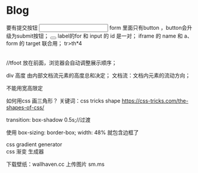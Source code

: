 # Blog
<form></form> 要有提交按钮 <input style="submit"></input>		
form 里面只有button ，button会升级为submit按钮；
	<button></button>		
label的for 和 input 的 id 是一对；
iframe 的 name 和 a、form 的 target 联合用；

<table>
	<colgroup></colgroup>
	<thead>tr>th*4</thead>
	<tbody></tbody>
	<tfoot></tfoot>
</table>
//tfoot 放在前面，浏览器会自动调整展示顺序；

<!-- 1026 Saturday -->

div 高度 由内部文档流元素的高度总和决定；
文档流：文档内元素的流动方向；

<span>不能用宽高限定</span>

如何用css 画三角形？
关键词：css tricks shape
https://css-tricks.com/the-shapes-of-css/

<!-- 1027 -->
transition: box-shadow 0.5s;//过渡

 使用   box-sizing: border-box;
 width: 48% 就包含边框了


 <!-- 1028 -->
 css gradient generator   
 css  渐变 生成器

 下载壁纸：wallhaven.cc
 上传图片 sm.ms

